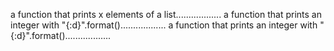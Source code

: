a function that prints x elements of a list..................
a function that prints an integer with "{:d}".format()..................
a function that prints an integer with "{:d}".format()..................
